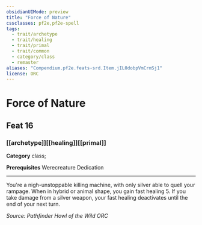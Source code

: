 ```yaml
---
obsidianUIMode: preview
title: "Force of Nature"
cssclasses: pf2e,pf2e-spell
tags:
  - trait/archetype
  - trait/healing
  - trait/primal
  - trait/common
  - category/class
  - remaster
aliases: "Compendium.pf2e.feats-srd.Item.jIL0dobpVmCrmSj1"
license: ORC
---
```

# Force of Nature
## Feat 16
### [[archetype]][[healing]][[primal]]

**Category** class; 



**Prerequisites** Werecreature Dedication
* * *
You're a nigh-unstoppable killing machine, with only silver able to quell your rampage. When in hybrid or animal shape, you gain fast healing 5. If you take damage from a silver weapon, your fast healing deactivates until the end of your next turn.

*Source: Pathfinder Howl of the Wild*
*ORC*